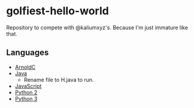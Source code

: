 # golfiest-hello-world
Repository to compete with @kaliumxyz's. Because I'm just immature like that.

## Languages
- [ArnoldC](https://github.com/totallyhuman/golfiest-hello-world/ArnoldC.arnoldc)
- [Java](https://github.com/totallyhuman/golfiest-hello-world/Java.java)
    - Rename file to H.java to run.
- [JavaScript](https://github.com/totallyhuman/golfiest-hello-world/JavaScript.js)
- [Python 2](https://github.com/totallyhuman/golfiest-hello-world/Python2.py)
- [Python 3](https://github.com/totallyhuman/golfiest-hello-world/Python3.py)
